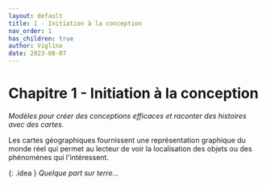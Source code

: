 ```yaml
---
layout: default
title: 1 - Initiation à la conception
nav_order: 1
has_children: true
author: Viglino
date: 2023-08-07
---
```

# Chapitre 1 - Initiation à la conception

*Modèles pour créer des conceptions efficaces et raconter des histoires avec des cartes.*

Les cartes géographiques fournissent une représentation graphique du monde réel qui permet au lecteur de voir la localisation des objets ou des phénomènes qui l'intéressent.

{: .idea }
*Quelque part sur terre...*
